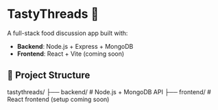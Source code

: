 # TastyThreads 🍔

A full-stack food discussion app built with:

- **Backend**: Node.js + Express + MongoDB
- **Frontend**: React + Vite (coming soon)

## 📁 Project Structure
tastythreads/
├── backend/      # Node.js + MongoDB API
├── frontend/     # React frontend (setup coming soon)